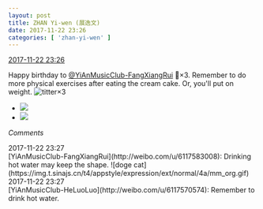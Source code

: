```yaml
---
layout: post
title: ZHAN Yi-wen (展逸文)
date: 2017-11-22 23:26
categories: [ 'zhan-yi-wen' ]
---
```


<div class="weibo-info">
  <a href="https://weibo.com/6108090526/FwjPLor8K">2017-11-22 23:26</a>
</div>

Happy birthday to [@YiAnMusicClub-FangXiangRui](http://weibo.com/u/6117583008) :birthday:×3. Remember to do more physical exercises after eating the cream cake. Or, you'll put on weight. ![titter](http://img.t.sinajs.cn/t4/appstyle/expression/ext/normal/19/heia_org.gif)×3

<!-- more -->

<ul class="weibo-pic-list-1">
  <li class="weibo-pic">
    <a href="https://wx1.sinaimg.cn/mw690/006FmVn8gy1flra2su8w3j30qo0zj7ci.jpg"><img src="https://wx1.sinaimg.cn/thumb150/006FmVn8gy1flra2su8w3j30qo0zj7ci.jpg" /></a>
  </li>
  <li class="weibo-pic">
    <a href="https://wx2.sinaimg.cn/mw690/006FmVn8gy1flra2s5euzj30qo0zj7ci.jpg"><img src="https://wx2.sinaimg.cn/thumb150/006FmVn8gy1flra2s5euzj30qo0zj7ci.jpg" /></a>
  </li>
</ul>

*Comments*

<div class="weibo-info">2017-11-22 23:27</div>
[YiAnMusicClub-FangXiangRui](http://weibo.com/u/6117583008): Drinking hot water may keep the shape. ![doge cat](https://img.t.sinajs.cn/t4/appstyle/expression/ext/normal/4a/mm_org.gif)

<div class="weibo-info">2017-11-22 23:27</div>
[YiAnMusicClub-HeLuoLuo](http://weibo.com/u/6117570574): Remember to drink hot water.
